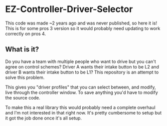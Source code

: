 # EZ-Controller-Driver-Selector

This code was made ~2 years ago and was never published, so here it is!  This is for some pros 3 version so it would probably need updating to work correctly on pros 4.  

## What is it?
Do you have a team with multiple people who want to drive but you can't agree on control schemes?  Driver A wants their intake button to be L2 and driver B wants their intake button to be L1?  This repository is an attempt to solve this problem.  

This gives you "driver profiles" that you can select between, and modify, live through the controller window.  To save anything you'd have to modify the source code.  

To make this a real library this would probably need a complete overhaul and I'm not interested in that right now.  It's pretty cumbersome to setup but it got the job done once it's all setup.  